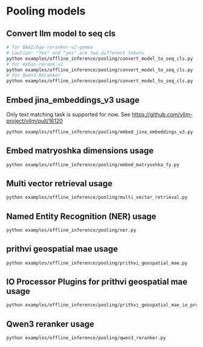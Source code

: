 # Pooling models

## Convert llm model to seq cls

```bash
# for BAAI/bge-reranker-v2-gemma
# Caution: "Yes" and "yes" are two different tokens
python examples/offline_inference/pooling/convert_model_to_seq_cls.py --model_name BAAI/bge-reranker-v2-gemma --classifier_from_tokens '["Yes"]' --method no_post_processing --path ./bge-reranker-v2-gemma-seq-cls
# for mxbai-rerank-v2
python examples/offline_inference/pooling/convert_model_to_seq_cls.py --model_name mixedbread-ai/mxbai-rerank-base-v2 --classifier_from_tokens '["0", "1"]' --method from_2_way_softmax --path ./mxbai-rerank-base-v2-seq-cls
# for Qwen3-Reranker
python examples/offline_inference/pooling/convert_model_to_seq_cls.py --model_name Qwen/Qwen3-Reranker-0.6B --classifier_from_tokens '["no", "yes"]' --method from_2_way_softmax --path ./Qwen3-Reranker-0.6B-seq-cls
```

## Embed jina_embeddings_v3 usage

Only text matching task is supported for now. See <https://github.com/vllm-project/vllm/pull/16120>

```bash
python examples/offline_inference/pooling/embed_jina_embeddings_v3.py
```

## Embed matryoshka dimensions usage

```bash
python examples/offline_inference/pooling/embed_matryoshka_fy.py
```

## Multi vector retrieval usage

```bash
python examples/offline_inference/pooling/multi_vector_retrieval.py
```

## Named Entity Recognition (NER) usage

```bash
python examples/offline_inference/pooling/ner.py
```

## prithvi geospatial mae usage

```bash
python examples/offline_inference/pooling/prithvi_geospatial_mae.py
```

## IO Processor Plugins for prithvi geospatial mae usage

```bash
python examples/offline_inference/pooling/prithvi_geospatial_mae_io_processor.py
```

## Qwen3 reranker usage

```bash
python examples/offline_inference/pooling/qwen3_reranker.py
```
